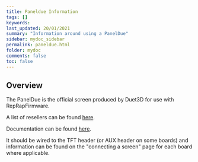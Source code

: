 ```yaml
---
title: Paneldue Information
tags: []
keywords: 
last_updated: 20/01/2021
summary: "Information around using a PanelDue"
sidebar: mydoc_sidebar
permalink: paneldue.html
folder: mydoc
comments: false
toc: false
---
```


## Overview

The PanelDue is the official screen produced by Duet3D for use with RepRapFirmware.  

A list of resellers can be found [here](https://www.duet3d.com/GenuineResellers).  

Documentation can be found [here](https://docs.duet3d.com/Duet3D_hardware/Accessories/PanelDue).  

It should be wired to the TFT header (or AUX header on some boards) and information can be found on the "connecting a screen" page for each board where applicable.